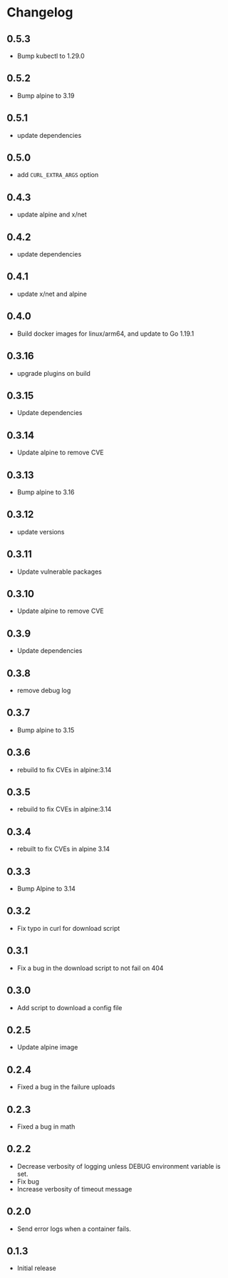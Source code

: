 # Changelog

## 0.5.3
* Bump kubectl to 1.29.0

## 0.5.2
* Bump alpine to 3.19
## 0.5.1
* update dependencies

## 0.5.0
* add `CURL_EXTRA_ARGS` option

## 0.4.3
* update alpine and x/net

## 0.4.2
* update dependencies

## 0.4.1
* update x/net and alpine

## 0.4.0
* Build docker images for linux/arm64, and update to Go 1.19.1

## 0.3.16
* upgrade plugins on build

## 0.3.15
* Update dependencies

## 0.3.14
* Update alpine to remove CVE

## 0.3.13
* Bump alpine to 3.16

## 0.3.12
* update versions

## 0.3.11
* Update vulnerable packages

## 0.3.10
* Update alpine to remove CVE
## 0.3.9
* Update dependencies

## 0.3.8
* remove debug log

## 0.3.7
* Bump alpine to 3.15

## 0.3.6
* rebuild to fix CVEs in alpine:3.14

## 0.3.5
* rebuild to fix CVEs in alpine:3.14

## 0.3.4
* rebuilt to fix CVEs in alpine 3.14

## 0.3.3
* Bump Alpine to 3.14

## 0.3.2

* Fix typo in curl for download script

## 0.3.1

* Fix a bug in the download script to not fail on 404

## 0.3.0

* Add script to download a config file

## 0.2.5

* Update alpine image

## 0.2.4

* Fixed a bug in the failure uploads

## 0.2.3

* Fixed a bug in math

## 0.2.2

* Decrease verbosity of logging unless DEBUG environment variable is set.
* Fix bug
* Increase verbosity of timeout message

## 0.2.0

* Send error logs when a container fails.

## 0.1.3

* Initial release

